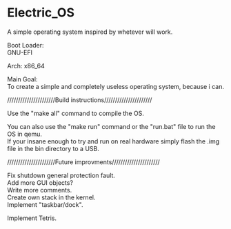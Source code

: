 # Electric_OS  
  
A simple operating system inspired by whetever will work.  

Boot Loader:  
GNU-EFI

Arch:
x86_64
  
Main Goal:  
To create a simple and completely useless operating system, because i can.  
  
//////////////////////Build instructions//////////////////////   

Use the "make all" command to compile the OS.  

You can also use the "make run" command or the "run.bat" file to run the OS in qemu.  
If your insane enough to try and run on real hardware simply flash the .img file in the bin directory to a USB.

//////////////////////Future improvments//////////////////////   

Fix shutdown general protection fault.  
Add more GUI objects?  
Write more comments.  
Create own stack in the kernel.  
Implement "taskbar/dock".  
  
Implement Tetris.  

